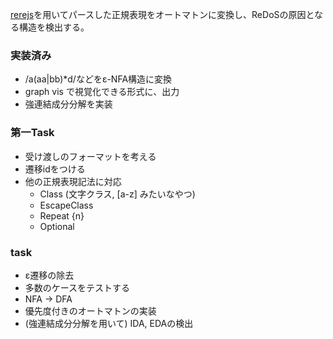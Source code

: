[rerejs](https://github.com/MakeNowJust/rerejs)を用いてパースした正規表現をオートマトンに変換し、ReDoSの原因となる構造を検出する。

### 実装済み
- /a(aa|bb)*d/などをε-NFA構造に変換
- graph vis で視覚化できる形式に、出力
- 強連結成分分解を実装

### 第一Task
- 受け渡しのフォーマットを考える
- 遷移idをつける
- 他の正規表現記法に対応
    - Class (文字クラス, [a-z] みたいなやつ)
    - EscapeClass
    - Repeat {n}
    - Optional

### task
- ε遷移の除去
- 多数のケースをテストする
- NFA -> DFA
- 優先度付きのオートマトンの実装
- (強連結成分分解を用いて) IDA, EDAの検出